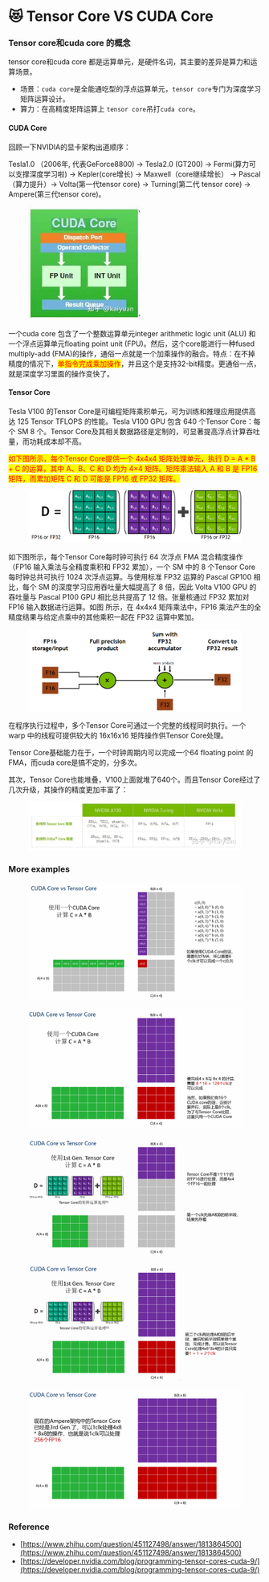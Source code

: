 # 😻 Tensor Core VS CUDA Core

### Tensor core和cuda core 的概念

tensor core和cuda core 都是运算单元，是硬件名词，其主要的差异是算力和运算场景。

* 场景：`cuda core`是全能通吃型的浮点运算单元，`tensor core`专门为深度学习矩阵运算设计。
* 算力：在高精度矩阵运算上 `tensor core`吊打`cuda core`。

#### CUDA Core

回顾一下NVIDIA的显卡架构出道顺序：

Tesla1.0 （2006年, 代表GeForce8800) -> Tesla2.0 (GT200) -> Fermi(算力可以支撑深度学习啦) -> Kepler(core增长) -> Maxwell（core继续增长） -> Pascal（算力提升）-> Volta(第一代tensor core) -> Turning(第二代 tensor core) -> Ampere(第三代tensor core)。

<figure><img src="../../.gitbook/assets/图片 (5) (1) (1) (1) (1).png" alt=""><figcaption></figcaption></figure>

一个cuda core 包含了一个整数运算单元integer arithmetic logic unit (ALU) 和一个浮点运算单元floating point unit (FPU)。然后，这个core能进行一种fused multiply-add (FMA)的操作，通俗一点就是一个加乘操作的融合。特点：在不掉精度的情况下，<mark style="color:red;">单指令完成乘加操作</mark>，并且这个是支持32-bit精度。更通俗一点，就是深度学习里面的操作变快了。

#### **Tensor Core**

Tesla V100 的Tensor Core是可编程矩阵乘积单元，可为训练和推理应用提供高达 125 Tensor TFLOPS 的性能。Tesla V100 GPU 包含 640 个Tensor Core：每个 SM 8 个。Tensor Core及其相关数据路径是定制的，可显著提高浮点计算吞吐量，而功耗成本却不高。

<mark style="color:red;">如下图所示，每个Tensor Core提供一个 4x4x4 矩阵处理单元，执行 D = A \* B + C 的运算，其中 A、B、C 和 D 均为 4×4 矩阵。矩阵乘法输入 A 和 B 是 FP16 矩阵，而累加矩阵 C 和 D 可能是 FP16 或 FP32 矩阵。</mark>



<figure><img src="../../.gitbook/assets/图片 (2) (1) (1) (1) (1) (1) (1) (1).png" alt=""><figcaption></figcaption></figure>

如下图所示，每个Tensor Core每时钟可执行 64 次浮点 FMA 混合精度操作（FP16 输入乘法与全精度乘积和 FP32 累加），一个 SM 中的 8 个Tensor Core每时钟总共可执行 1024 次浮点运算。与使用标准 FP32 运算的 Pascal GP100 相比，每个 SM 的深度学习应用吞吐量大幅提高了 8 倍，因此 Volta V100 GPU 的吞吐量与 Pascal P100 GPU 相比总共提高了 12 倍。张量核通过 FP32 累加对 FP16 输入数据进行运算。如图 所示，在 4x4x4 矩阵乘法中，FP16 乘法产生的全精度结果与给定点乘中的其他乘积一起在 FP32 运算中累加。

<figure><img src="../../.gitbook/assets/图片 (3) (1) (1) (1) (1) (1) (1).png" alt=""><figcaption></figcaption></figure>

在程序执行过程中，多个Tensor Core可通过一个完整的线程同时执行。一个 warp 中的线程可提供较大的 16x16x16 矩阵操作供Tensor Core处理。

Tensor Core基础能力在于，一个时钟周期内可以完成一个64 floating point 的FMA，而cuda core是搞不定的，分多次。

其次，Tensor Core也能堆叠，V100上面就堆了640个。而且Tensor Core经过了几次升级，其操作的精度更加丰富了：

<figure><img src="../../.gitbook/assets/图片 (1) (1) (1) (1) (1) (1) (1) (1) (1) (1) (1).png" alt=""><figcaption></figcaption></figure>

### More examples

<figure><img src="../../.gitbook/assets/图片 (3) (1) (1) (1) (1).png" alt=""><figcaption></figcaption></figure>

<figure><img src="../../.gitbook/assets/图片 (1) (1) (1) (1) (1) (1) (1) (1) (1) (1).png" alt=""><figcaption></figcaption></figure>

<figure><img src="../../.gitbook/assets/图片 (2) (1) (1) (1) (1) (1) (1).png" alt=""><figcaption></figcaption></figure>

<figure><img src="../../.gitbook/assets/图片 (3) (1) (1) (1) (1) (1).png" alt=""><figcaption></figcaption></figure>

<figure><img src="../../.gitbook/assets/图片 (4) (1) (1) (1).png" alt=""><figcaption></figcaption></figure>

### Reference

* [https://www.zhihu.com/question/451127498/answer/1813864500](https://www.zhihu.com/question/451127498/answer/1813864500)
* [https://developer.nvidia.com/blog/programming-tensor-cores-cuda-9/](https://developer.nvidia.com/blog/programming-tensor-cores-cuda-9/)
